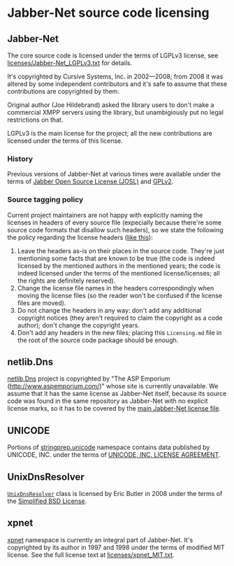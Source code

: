 Jabber-Net source code licensing
================================

Jabber-Net
----------

The core source code is licensed under the terms of LGPLv3 license, see
[licenses/Jabber-Net_LGPLv3.txt][jabber-net] for details.

It's copyrighted by Cursive Systems, Inc. in 2002—2008; from 2008 it was altered
by some independent contributors and it's safe to assume that these
contributions are copyrighted by them.

Original author (Joe Hildebrand) asked the library users to don't make a
commercial XMPP servers using the library, but unambigiously put no legal
restrictions on that.

LGPLv3 is the main license for the project; all the new contributions are
licensed under the terms of this license.

### History

Previous versions of Jabber-Net at various times were available under the terms
of [Jabber Open Source License (JOSL)][josl] and [GPLv2][gplv2].

### Source tagging policy

Current project maintainers are not happy with explicitly naming the licenses in
headers of every source file (expecially because there're some source code
formats that disallow such headers), so we state the following the policy
regarding the license headers ([like this][header-sample]):

1.  Leave the headers as-is on their places in the source code. They're just
    mentioning some facts that are known to be true (the code is indeed licensed
    by the mentioned authors in the mentioned years; the code is indeed licensed
    under the terms of the mentioned license/licenses; all the rights are
    definitely reserved).
2.  Change the license file names in the headers correspondingly when moving the
    license files (so the reader won't be confused if the license files are
    moved).
3.  Do not change the headers in any way: don't add any additional copyright
    notices (they aren't required to claim the copyright as a code author);
    don't change the copyright years.
4.  Don't add any headers in the new files; placing this `Licensing.md` file in
    the root of the source code package should be enough.

netlib.Dns
----------

[netlib.Dns][netlib-dns] project is copyrighted by "The ASP Emporium
(http://www.aspemporium.com/)" whose site is currently unavailable. We assume
that it has the same license as Jabber-Net itself, because its source code was
found in the same repository as Jabber-Net with no explicit license marks, so it
has to be covered by the [main Jabber-Net license file][jabber-net].

UNICODE
-------

Portions of [stringprep.unicode][stringprep-unicode] namespace contains data
published by UNICODE, INC. under the terms of [UNICODE, INC. LICENSE
AGREEMENT][unicode].

UnixDnsResolver
---------------

[`UnixDnsResolver`][unixdnsresolver] class is licensed by Eric Butler in 2008
under the terms of the [Simplified BSD License][unixdnsresolver-license].

xpnet
-----

[xpnet][] namespace is currently an integral part of Jabber-Net. It's
copyrighted by its author in 1997 and 1998 under the terms of modified MIT
license. See the full license text at [licenses/xpnet_MIT.txt][xpnet-mit].

[jabber-net]: licenses/Jabber-Net_LGPLv3.txt
[unicode]: licenses/UNICODE.txt
[unixdnsresolver-license]: licenses/UnixDnsResolver_BSD.txt
[xpnet-mit]: licenses/xpnet_MIT.txt

[bedrock-net-certutil]: https://github.com/ForNeVeR/Jabber-Net/blob/develop/bedrock/net/CertUtil.cs
[gplv2]: http://www.fsf.org/licensing/licenses/info/GPLv2.html
[header-sample]: https://github.com/ForNeVeR/Jabber-Net/blob/71e48fbaf4e4408e44734861c8ce1d436aeee2a4/JabberNet.ConsoleClient/Main.cs#L1-L13
[josl]: http://archive.jabber.org/core/JOSL.pdf
[netlib-dns]: https://github.com/ForNeVeR/Jabber-Net/tree/develop/netlib.Dns
[stringprep-unicode]: https://github.com/ForNeVeR/Jabber-Net/tree/41059bb1d70b678b17bf494e71a4a08e2f3b42e1/src/JabberNet/stringprep/unicode
[unixdnsresolver]: https://github.com/ForNeVeR/Jabber-Net/blob/41059bb1d70b678b17bf494e71a4a08e2f3b42e1/src/JabberNet/bedrock/net/UnixDnsResolver.cs
[xpnet]: https://github.com/ForNeVeR/Jabber-Net/tree/develop/xpnet
